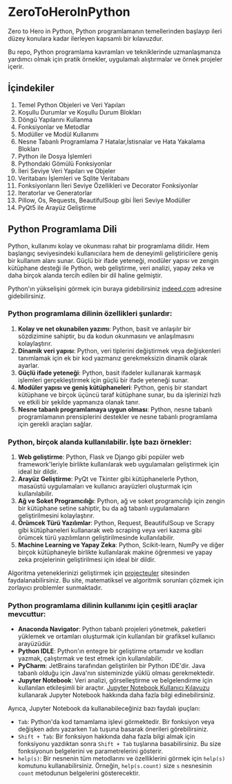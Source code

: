 # ZeroToHeroInPython

Zero to Hero in Python, Python programlamanın temellerinden başlayıp ileri düzey konulara kadar ilerleyen kapsamlı bir kılavuzdur. 

Bu repo, Python programlama kavramları ve tekniklerinde uzmanlaşmanıza yardımcı olmak için pratik örnekler, uygulamalı alıştırmalar ve örnek projeler içerir.

## İçindekiler

1. Temel Python Objeleri ve Veri Yapıları
2. Koşullu Durumlar ve Koşullu Durum Blokları
3. Döngü Yapılarını Kullanma
4. Fonksiyonlar ve Metodlar
5. Modüller ve Modül Kullanımı
6. Nesne Tabanlı Programlama 
7 Hatalar,İstisnalar ve Hata Yakalama Blokları
8. Python ile Dosya İşlemleri
9. Pythondaki Gömülü Fonksiyonlar
10. İleri Seviye Veri Yapıları ve Objeler
11. Veritabanı İşlemleri ve Sqlite Veritabanı
12. Fonksiyonların İleri Seviye Özellikleri ve Decorator Fonksiyonlar
13. Iteratorlar ve Generatorlar
14. Pillow, Os, Requests, BeautifulSoup gibi İleri Seviye Modüller
15. PyQt5 ile Arayüz Geliştirme


## Python Programlama Dili

Python, kullanımı kolay ve okunması rahat bir programlama dilidir. Hem başlangıç seviyesindeki kullanıcılara hem de deneyimli geliştiricilere geniş bir kullanım alanı sunar. Güçlü bir ifade yeteneği, modüler yapısı ve zengin kütüphane desteği ile Python, web geliştirme, veri analizi, yapay zeka ve daha birçok alanda tercih edilen bir dil haline gelmiştir.

 Python'ın yükselişini görmek için buraya gidebilirsiniz [indeed.com](https://tr.indeed.com/) adresine gidebilirsiniz.

### Python programlama dilinin özellikleri şunlardır:

1. **Kolay ve net okunabilen yazımı**: Python, basit ve anlaşılır bir sözdizimine sahiptir, bu da kodun okunmasını ve anlaşılmasını kolaylaştırır.
2. **Dinamik veri yapısı**: Python, veri tiplerini değiştirmek veya değişkenleri tanımlamak için ek bir kod yazmanız gerekmeksizin dinamik olarak ayarlar.
3. **Güçlü ifade yeteneği**: Python, basit ifadeler kullanarak karmaşık işlemleri gerçekleştirmek için güçlü bir ifade yeteneği sunar.
4. **Modüler yapısı ve geniş kütüphaneleri**: Python, geniş bir standart kütüphane ve birçok üçüncü taraf kütüphane sunar, bu da işlerinizi hızlı ve etkili bir şekilde yapmanıza olanak tanır.
5. **Nesne tabanlı programlamaya uygun olması**: Python, nesne tabanlı programlamanın prensiplerini destekler ve nesne tabanlı programlama için gerekli araçları sağlar.

### Python, birçok alanda kullanılabilir. İşte bazı örnekler:

1. **Web geliştirme**: Python, Flask ve Django gibi popüler web framework'leriyle birlikte kullanılarak web uygulamaları geliştirmek için ideal bir dildir.
2. **Arayüz Geliştirme**: PyQt ve Tkinter gibi kütüphanelerle Python, masaüstü uygulamaları ve kullanıcı arayüzleri oluşturmak için kullanılabilir.
3. **Ağ ve Soket Programcılığı**: Python, ağ ve soket programcılığı için zengin bir kütüphane setine sahiptir, bu da ağ tabanlı uygulamaların geliştirilmesini kolaylaştırır.
4. **Örümcek Türü Yazılımlar**: Python, Request, BeautifulSoup ve Scrapy gibi kütüphaneleri kullanarak web scraping veya veri kazıma gibi örümcek türü yazılımların geliştirilmesinde kullanılabilir.
5. **Machine Learning ve Yapay Zeka**: Python, Scikit-learn, NumPy ve diğer birçok kütüphaneyle birlikte kullanılarak makine öğrenmesi ve yapay zeka projelerinin geliştirilmesi için ideal bir dildir.

Algoritma yeteneklerinizi geliştirmek için [projecteuler](https://projecteuler.net/archives) sitesinden faydalanabilirsiniz. Bu site, matematiksel ve algoritmik sorunları çözmek için zorlayıcı problemler sunmaktadır.

### Python programlama dilinin kullanımı için çeşitli araçlar mevcuttur:

- **Anaconda Navigator**: Python tabanlı projeleri yönetmek, paketleri yüklemek ve ortamları oluşturmak için kullanılan bir grafiksel kullanıcı arayüzüdür.
- **Python IDLE**: Python'ın entegre bir geliştirme ortamıdır ve kodları yazmak, çalıştırmak ve test etmek için kullanılabilir.
- **PyCharm**: JetBrains tarafından geliştirilen bir Python IDE'dir. Java tabanlı olduğu için Java'nın sisteminizde yüklü olması gerekmektedir.
- **Jupyter Notebook**: Veri analizi, görselleştirme ve belgelendirme için kullanılan etkileşimli bir araçtır. [Jupyter Notebook Kullanıcı Kılavuzu](https://jupyter.brynmawr.edu/services/public/dblank/Jupyter%20Notebook%20Users%20Manual.ipynb) kullanarak Jupyter Notebook hakkında daha fazla bilgi edinebilirsiniz.

Ayrıca, Jupyter Notebook da kullanabileceğiniz bazı faydalı ipuçları:

- `Tab`: Python'da kod tamamlama işlevi görmektedir. Bir fonksiyon veya değişken adını yazarken `Tab` tuşuna basarak önerileri görebilirsiniz.
- `Shift + Tab`: Bir fonksiyon hakkında daha fazla bilgi almak için fonksiyonu yazdıktan sonra `Shift + Tab` tuşlarına basabilirsiniz. Bu size fonksiyonun belgelerini ve parametrelerini gösterir.
- `help(s)`: Bir nesnenin tüm metodlarını ve özelliklerini görmek için `help(s)` komutunu kullanabilirsiniz. Örneğin, `help(s.count)` size `s` nesnesinin `count` metodunun belgelerini gösterecektir.
